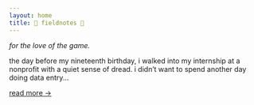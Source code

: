 ```yaml
---
layout: home
title: 🌸 fieldnotes 🌸
---
```


*for the love of the game.*

the day before my nineteenth birthday, i walked into my internship at a nonprofit with a quiet sense of dread. i didn’t want to spend another day doing data entry...

[read more →](journal/2024-translation-moment)
